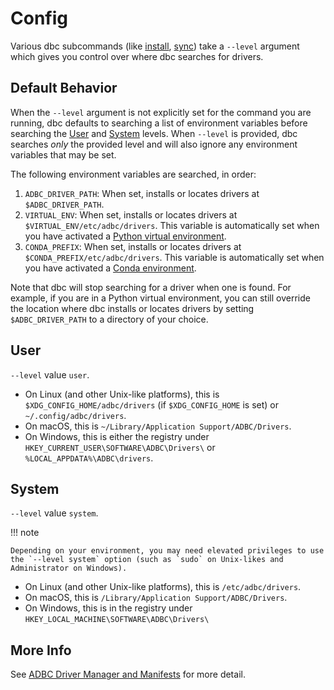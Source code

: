 <!-- Copyright (c) 2025 Columnar Technologies Inc.  All rights reserved. -->

# Config

Various dbc subcommands (like [install](cli.md#install), [sync](cli.md#sync)) take a `--level` argument which gives you control over where dbc searches for drivers.

## Default Behavior

When the `--level` argument is not explicitly set for the command you are running, dbc defaults to searching a list of environment variables before searching the [User](#user) and [System](#system) levels.
When `--level` is provided, dbc searches _only_ the provided level and will also ignore any environment variables that may be set.

The following environment variables are searched, in order:

1. `ADBC_DRIVER_PATH`: When set, installs or locates drivers at `$ADBC_DRIVER_PATH`.
2. `VIRTUAL_ENV`: When set, installs or locates drivers at `$VIRTUAL_ENV/etc/adbc/drivers`. This variable is automatically set when you have activated a [Python virtual environment](https://docs.python.org/3/tutorial/venv.html).
3. `CONDA_PREFIX`: When set, installs or locates drivers at `$CONDA_PREFIX/etc/adbc/drivers`. This variable is automatically set when you have activated a [Conda environment](https://docs.conda.io/projects/conda/en/latest/user-guide/concepts/environments.html).

Note that dbc will stop searching for a driver when one is found.
For example, if you are in a Python virtual environment, you can still override the location where dbc installs or locates drivers by setting `$ADBC_DRIVER_PATH` to a directory of your choice.

## User

`--level` value `user`.

- On Linux (and other Unix-like platforms), this is `$XDG_CONFIG_HOME/adbc/drivers` (if `$XDG_CONFIG_HOME` is set) or `~/.config/adbc/drivers`.
- On macOS, this is `~/Library/Application Support/ADBC/Drivers`.
- On Windows, this is either the registry under `HKEY_CURRENT_USER\SOFTWARE\ADBC\Drivers\` or `%LOCAL_APPDATA%\ADBC\drivers`.

## System

`--level` value `system`.

!!! note

    Depending on your environment, you may need elevated privileges to use the `--level system` option (such as `sudo` on Unix-likes and Administrator on Windows).

- On Linux (and other Unix-like platforms), this is `/etc/adbc/drivers`.
- On macOS, this is `/Library/Application Support/ADBC/Drivers`.
- On Windows, this is in the registry under `HKEY_LOCAL_MACHINE\SOFTWARE\ADBC\Drivers\`

## More Info

See [ADBC Driver Manager and Manifests](https://arrow.apache.org/adbc/main/format/driver_manifests.html) for more detail.
